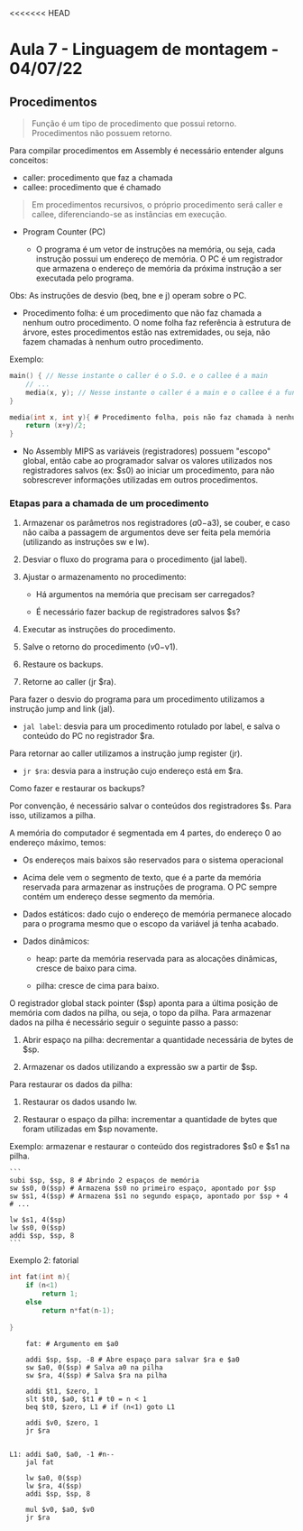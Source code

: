 <<<<<<< HEAD

# Aula 7 - Linguagem de montagem - 04/07/22

## Procedimentos

> Função é um tipo de procedimento que possui retorno. Procedimentos não possuem retorno.

Para compilar procedimentos em Assembly é necessário entender alguns conceitos:

- caller: procedimento que faz a chamada
- callee: procedimento que é chamado

> Em procedimentos recursivos, o próprio procedimento será caller e callee, diferenciando-se as instâncias em execução.

- Program Counter (PC)

  - O programa é um vetor de instruções na memória, ou seja, cada instrução possui um endereço de memória. O PC é um registrador que armazena o endereço de memória da próxima instrução a ser executada pelo programa.

Obs: As instruções de desvio (beq, bne e j) operam sobre o PC.

- Procedimento folha: é um procedimento que não faz chamada a nenhum outro procedimento. O nome folha faz referência à estrutura de árvore, estes procedimentos estão nas extremidades, ou seja, não fazem chamadas à nenhum outro procedimento.

Exemplo:

```C
main() { // Nesse instante o caller é o S.O. e o callee é a main
    // ...
    media(x, y); // Nesse instante o caller é a main e o callee é a função média.
}

media(int x, int y){ # Procedimento folha, pois não faz chamada à nenhum outro procedimento.
    return (x+y)/2; 
}
```

- No Assembly MIPS as variáveis (registradores) possuem "escopo" global, então cabe ao programador salvar os valores utilizados nos registradores salvos (ex: $s0) ao iniciar um procedimento, para não sobrescrever informações utilizadas em outros procedimentos.

### Etapas para a chamada de um procedimento

1. Armazenar os parâmetros nos registradores ($a0-$a3), se couber, e caso não caiba a passagem de argumentos deve ser feita pela memória (utilizando as instruções sw e lw).

2. Desviar o fluxo do programa para o procedimento (jal label).

3. Ajustar o armazenamento no procedimento:

    - Há argumentos na memória que precisam ser carregados?

    - É necessário fazer backup de registradores salvos $s?

4. Executar as instruções do procedimento.

5. Salve o retorno do procedimento ($v0-$v1).

6. Restaure os backups.

7. Retorne ao caller (jr $ra).

Para fazer o desvio do programa para um procedimento utilizamos a instrução jump and link (jal).

- `jal label`: desvia para um procedimento rotulado por label, e salva o conteúdo do PC no registrador $ra.

Para retornar ao caller utilizamos a instrução jump register (jr).

- `jr $ra`: desvia para a instrução cujo endereço está em $ra.

Como fazer e restaurar os backups?

Por convenção, é necessário salvar o conteúdos dos registradores $s. Para isso, utilizamos a pilha.

A memória do computador é segmentada em 4 partes, do endereço 0 ao endereço máximo, temos:

- Os endereços mais baixos são reservados para o sistema operacional

- Acima dele vem o segmento de texto, que é a parte da memória reservada para armazenar as instruções de programa. O PC sempre contém um endereço desse segmento da memória.

- Dados estáticos: dado cujo o endereço de memória permanece alocado para o programa mesmo que o escopo da variável já tenha acabado.

- Dados dinâmicos:

  - heap: parte da memória reservada para as alocações dinâmicas, cresce de baixo para cima.

  - pilha: cresce de cima para baixo.

O registrador global stack pointer ($sp) aponta para a última posição de memória com dados na pilha, ou seja, o topo da pilha. Para armazenar dados na pilha é necessário seguir o seguinte passo a passo:

1. Abrir espaço na pilha: decrementar a quantidade necessária de bytes de $sp.

2. Armazenar os dados utilizando a expressão sw a partir de $sp.

Para restaurar os dados da pilha:

1. Restaurar os dados usando lw. 

2. Restaurar o espaço da pilha: incrementar a quantidade de bytes que foram utilizadas em $sp novamente. 

Exemplo: armazenar e restaurar o conteúdo dos registradores $s0 e $s1 na pilha.

    ```
    subi $sp, $sp, 8 # Abrindo 2 espaços de memória
    sw $s0, 0($sp) # Armazena $s0 no primeiro espaço, apontado por $sp
    sw $s1, 4($sp) # Armazena $s1 no segundo espaço, apontado por $sp + 4
    # ...

    lw $s1, 4($sp)
    lw $s0, 0($sp)
    addi $sp, $sp, 8 
    ```

Exemplo 2: fatorial

```C
int fat(int n){
    if (n<1)
        return 1;
    else 
        return n*fat(n-1);
    
}
```

```
    fat: # Argumento em $a0  
    
    addi $sp, $sp, -8 # Abre espaço para salvar $ra e $a0
    sw $a0, 0($sp) # Salva a0 na pilha
    sw $ra, 4($sp) # Salva $ra na pilha

    addi $t1, $zero, 1
    slt $t0, $a0, $t1 # t0 = n < 1
    beq $t0, $zero, L1 # if (n<1) goto L1

    addi $v0, $zero, 1
    jr $ra
    
    
L1: addi $a0, $a0, -1 #n--
    jal fat

    lw $a0, 0($sp)
    lw $ra, 4($sp)
    addi $sp, $sp, 8

    mul $v0, $a0, $v0 
    jr $ra

```
